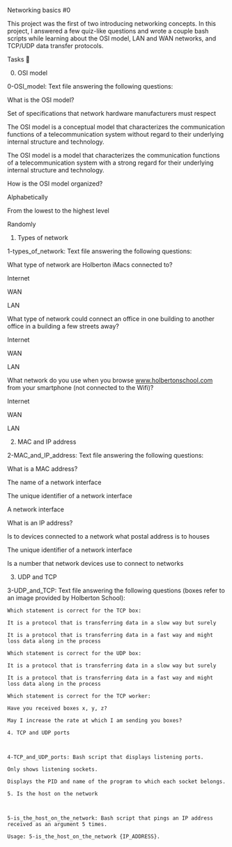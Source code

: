 Networking basics #0

This project was the first of two introducing networking concepts. In this project, I answered a few quiz-like questions and wrote a couple bash scripts while learning about the OSI model, LAN and WAN networks, and TCP/UDP data transfer protocols.



Tasks 📃

0. OSI model



0-OSI_model: Text file answering the following questions:

What is the OSI model?

Set of specifications that network hardware manufacturers must respect

The OSI model is a conceptual model that characterizes the communication functions of a telecommunication system without regard to their underlying internal structure and technology.

The OSI model is a model that characterizes the communication functions of a telecommunication system with a strong regard for their underlying internal structure and technology.

How is the OSI model organized?

Alphabetically

From the lowest to the highest level

Randomly

1. Types of network



1-types_of_network: Text file answering the following questions:

What type of network are Holberton iMacs connected to?

Internet

WAN

LAN

What type of network could connect an office in one building to another office in a building a few streets away?

Internet

WAN

LAN

What network do you use when you browse www.holbertonschool.com from your smartphone (not connected to the Wifi)?

Internet

WAN

LAN

2. MAC and IP address



2-MAC_and_IP_address: Text file answering the following questions:

What is a MAC address?

The name of a network interface

The unique identifier of a network interface

A network interface

What is an IP address?

Is to devices connected to a network what postal address is to houses

The unique identifier of a network interface

Is a number that network devices use to connect to networks

3. UDP and TCP



3-UDP_and_TCP: Text file answering the following questions (boxes refer to an image provided by Holberton School):

	Which statement is correct for the TCP box:

	It is a protocol that is transferring data in a slow way but surely

	It is a protocol that is transferring data in a fast way and might loss data along in the process

	Which statement is correct for the UDP box:

	It is a protocol that is transferring data in a slow way but surely

	It is a protocol that is transferring data in a fast way and might loss data along in the process

	Which statement is correct for the TCP worker:

	Have you received boxes x, y, z?

	May I increase the rate at which I am sending you boxes?

	4. TCP and UDP ports



	4-TCP_and_UDP_ports: Bash script that displays listening ports.

	Only shows listening sockets.

	Displays the PID and name of the program to which each socket belongs.

	5. Is the host on the network



	5-is_the_host_on_the_network: Bash script that pings an IP address received as an argument 5 times.

	Usage: 5-is_the_host_on_the_network {IP_ADDRESS}.


